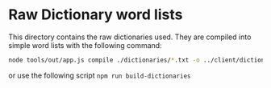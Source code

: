 # Raw Dictionary word lists

This directory contains the raw dictionaries used.  They are compiled into simple word lists with the following command:

```sh
node tools/out/app.js compile ./dictionaries/*.txt -o ../client/dictionaries/
```

or use the following script `npm run build-dictionaries`
